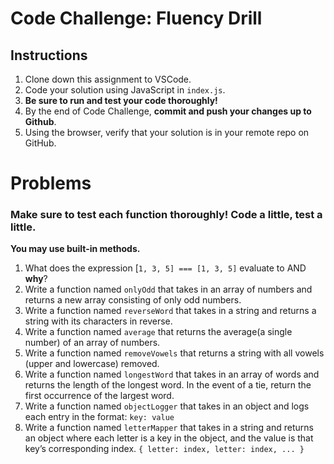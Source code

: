 # Code Challenge: Fluency Drill

## Instructions

1. Clone down this assignment to VSCode.
2. Code your solution using JavaScript in `index.js`.
3. **Be sure to run and test your code thoroughly!**
4. By the end of Code Challenge, **commit and push your changes up to Github**.
5. Using the browser, verify that your solution is in your remote repo on GitHub.

# Problems

### Make sure to test each function thoroughly! Code a little, test a little.

**You may use built-in methods.** 

1. What does the expression [`1, 3, 5] === [1, 3, 5]` evaluate to AND **why**?
2. Write a function named `onlyOdd` that takes in an array of numbers and returns a new array consisting of only odd numbers.
3. Write a function named `reverseWord` that takes in a string and returns a string with its characters in reverse.
4. Write a function named `average` that returns the average(a single number) of an array of numbers.
5. Write a function named `removeVowels` that returns a string with all vowels (upper and lowercase) removed.
6. Write a function named `longestWord` that takes in an array of words and returns the length of the longest word. In the event of a tie, return the first occurrence of the largest word.
7. Write a function named `objectLogger` that takes in an object and logs each entry in the format: `key: value`
8. Write a function named `letterMapper` that takes in a string and returns an object where each letter is a key in the object, and the value is that key’s corresponding index. `{ letter: index, letter: index, ... }`

